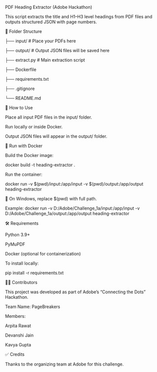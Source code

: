 PDF Heading Extractor (Adobe Hackathon)

This script extracts the title and H1–H3 level headings from PDF files and outputs structured JSON with page numbers.

📁 Folder Structure

├── input/        # Place your PDFs here

├── output/       # Output JSON files will be saved here

├── extract.py    # Main extraction script

├── Dockerfile

├── requirements.txt

├── .gitignore

└── README.md


🚀 How to Use

Place all input PDF files in the input/ folder.

Run locally or inside Docker.

Output JSON files will appear in the output/ folder.

🐳 Run with Docker

Build the Docker image:

docker build -t heading-extractor .

Run the container:

docker run -v $(pwd)/input:/app/input -v $(pwd)/output:/app/output heading-extractor

📌 On Windows, replace $(pwd) with full path. 

Example: docker run -v D:/Adobe/Challenge_1a/input:/app/input -v D:/Adobe/Challenge_1a/output:/app/output heading-extractor

🛠 Requirements

Python 3.9+

PyMuPDF

Docker (optional for containerization)

To install locally:

pip install -r requirements.txt

👨‍💻 Contributors

This project was developed as part of Adobe’s “Connecting the Dots” Hackathon.

Team Name: PageBreakers

Members:

Arpita Rawat

Devanshi Jain

Kavya Gupta

✅ Credits

Thanks to the organizing team at Adobe for this challenge.
